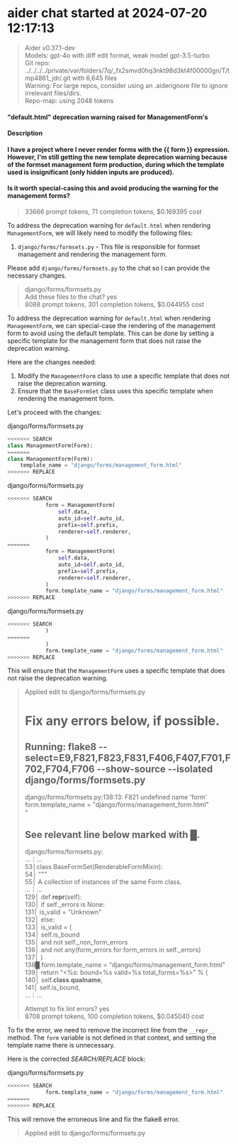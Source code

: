 
# aider chat started at 2024-07-20 12:17:13

> Aider v0.37.1-dev  
> Models: gpt-4o with diff edit format, weak model gpt-3.5-turbo  
> Git repo: ../../../../private/var/folders/7q/_fx2smvd0hq3nkt98d3kt4f00000gn/T/tmp4861_jdr/.git with 6,645 files  
> Warning: For large repos, consider using an .aiderignore file to ignore irrelevant files/dirs.  
> Repo-map: using 2048 tokens  

#### "default.html" deprecation warning raised for ManagementForm's  
#### Description  
#### 	  
#### I have a project where I never render forms with the {{ form }} expression. However, I'm still getting the new template deprecation warning because of the formset management form production, during which the template used is insignificant (only hidden inputs are produced).  
#### Is it worth special-casing this and avoid producing the warning for the management forms?  
> 33666 prompt tokens, 71 completion tokens, $0.169395 cost  

To address the deprecation warning for `default.html` when rendering `ManagementForm`, we will likely need to modify the following files:

1. `django/forms/formsets.py` - This file is responsible for formset management and rendering the management form.

Please add `django/forms/formsets.py` to the chat so I can provide the necessary changes.

> django/forms/formsets.py  
> Add these files to the chat? yes  
> 8088 prompt tokens, 301 completion tokens, $0.044955 cost  

To address the deprecation warning for `default.html` when rendering `ManagementForm`, we can special-case the rendering of the management form to avoid using the default template. This can be done by setting a specific template for the management form that does not raise the deprecation warning.

Here are the changes needed:

1. Modify the `ManagementForm` class to use a specific template that does not raise the deprecation warning.
2. Ensure that the `BaseFormSet` class uses this specific template when rendering the management form.

Let's proceed with the changes:

django/forms/formsets.py
```python
<<<<<<< SEARCH
class ManagementForm(Form):
=======
class ManagementForm(Form):
    template_name = "django/forms/management_form.html"
>>>>>>> REPLACE
```

django/forms/formsets.py
```python
<<<<<<< SEARCH
            form = ManagementForm(
                self.data,
                auto_id=self.auto_id,
                prefix=self.prefix,
                renderer=self.renderer,
            )
=======
            form = ManagementForm(
                self.data,
                auto_id=self.auto_id,
                prefix=self.prefix,
                renderer=self.renderer,
            )
            form.template_name = "django/forms/management_form.html"
>>>>>>> REPLACE
```

django/forms/formsets.py
```python
<<<<<<< SEARCH
            )
=======
            )
            form.template_name = "django/forms/management_form.html"
>>>>>>> REPLACE
```

This will ensure that the `ManagementForm` uses a specific template that does not raise the deprecation warning.

> Applied edit to django/forms/formsets.py  
>  
> # Fix any errors below, if possible.  
>  
> ## Running: flake8 --select=E9,F821,F823,F831,F406,F407,F701,F702,F704,F706 --show-source --isolated django/forms/formsets.py  
>  
> django/forms/formsets.py:138:13: F821 undefined name 'form'  
> form.template_name = "django/forms/management_form.html"  
> ^  
>  
> ## See relevant line below marked with █.  
>  
> django/forms/formsets.py:  
> ...⋮...  
> 53│class BaseFormSet(RenderableFormMixin):  
> 54│    """  
> 55│    A collection of instances of the same Form class.  
> ...⋮...  
> 129│    def __repr__(self):  
> 130│        if self._errors is None:  
> 131│            is_valid = "Unknown"  
> 132│        else:  
> 133│            is_valid = (  
> 134│                self.is_bound  
> 135│                and not self._non_form_errors  
> 136│                and not any(form_errors for form_errors in self._errors)  
> 137│            )  
> 138█            form.template_name = "django/forms/management_form.html"  
> 139│        return "<%s: bound=%s valid=%s total_forms=%s>" % (  
> 140│            self.__class__.__qualname__,  
> 141│            self.is_bound,  
> ...⋮...  
>  
> Attempt to fix lint errors? yes  
> 8708 prompt tokens, 100 completion tokens, $0.045040 cost  

To fix the error, we need to remove the incorrect line from the `__repr__` method. The `form` variable is not defined in that context, and setting the template name there is unnecessary.

Here is the corrected *SEARCH/REPLACE* block:

django/forms/formsets.py
```python
<<<<<<< SEARCH
            form.template_name = "django/forms/management_form.html"
=======
>>>>>>> REPLACE
```

This will remove the erroneous line and fix the flake8 error.

> Applied edit to django/forms/formsets.py  
